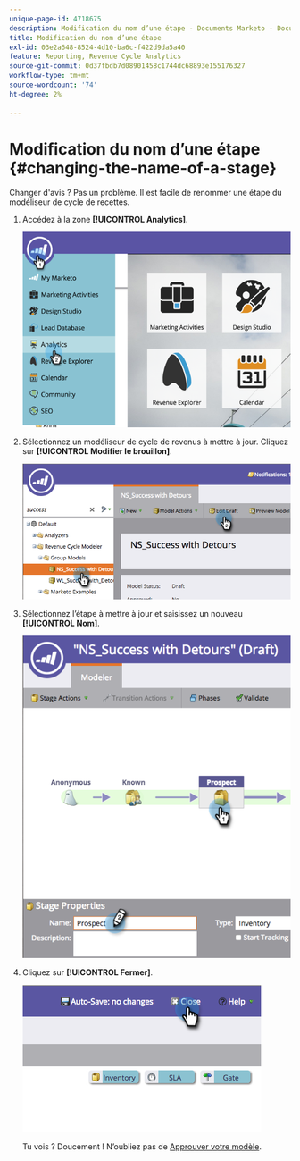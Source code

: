 ```yaml
---
unique-page-id: 4718675
description: Modification du nom d’une étape - Documents Marketo - Documentation du produit
title: Modification du nom d’une étape
exl-id: 03e2a648-8524-4d10-ba6c-f422d9da5a40
feature: Reporting, Revenue Cycle Analytics
source-git-commit: 0d37fbdb7d08901458c1744dc68893e155176327
workflow-type: tm+mt
source-wordcount: '74'
ht-degree: 2%

---
```


# Modification du nom d’une étape {#changing-the-name-of-a-stage}

Changer d&#39;avis ? Pas un problème. Il est facile de renommer une étape du modéliseur de cycle de recettes.

1. Accédez à la zone **[!UICONTROL Analytics]**.

   ![](assets/image2015-4-27-23-3a18-3a34.png)

1. Sélectionnez un modéliseur de cycle de revenus à mettre à jour. Cliquez sur **[!UICONTROL Modifier le brouillon]**.

   ![](assets/image2015-4-27-17-3a36-3a33.png)

1. Sélectionnez l’étape à mettre à jour et saisissez un nouveau **[!UICONTROL Nom]**.

   ![](assets/image2015-4-27-17-3a40-3a46.png)

1. Cliquez sur **[!UICONTROL Fermer]**.

   ![](assets/image2015-4-27-17-3a41-3a51.png)

   Tu vois ? Doucement ! N’oubliez pas de [Approuver votre modèle](/help/marketo/product-docs/reporting/revenue-cycle-analytics/revenue-cycle-models/approve-unapprove-a-revenue-model.md).
